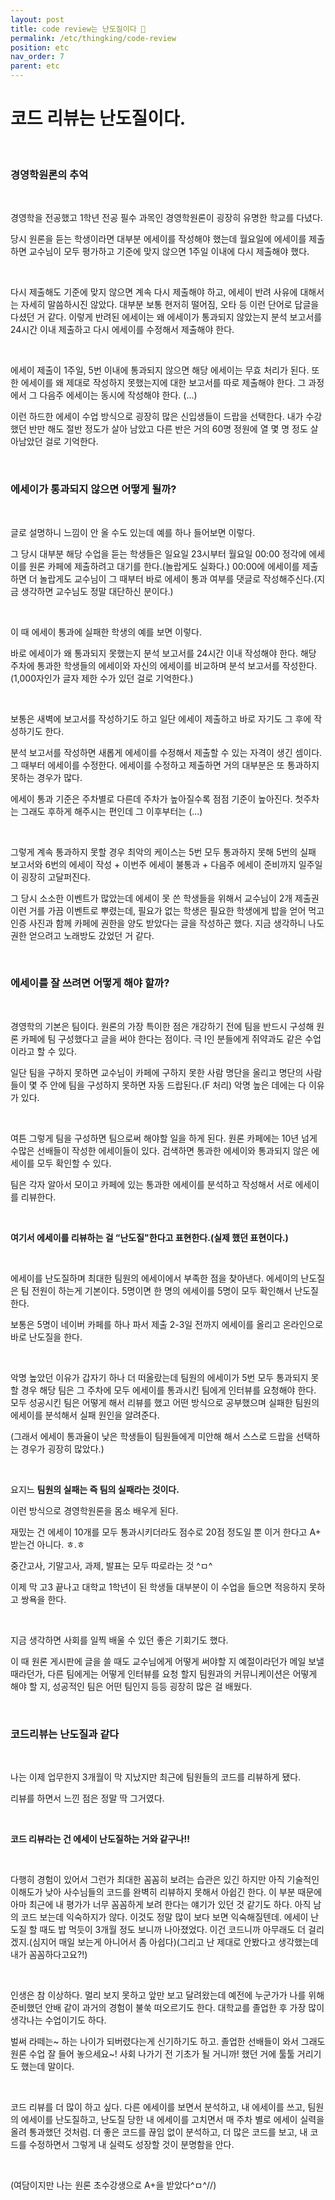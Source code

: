 ```yaml
---
layout: post
title: code review는 난도질이다 🔪
permalink: /etc/thingking/code-review
position: etc
nav_order: 7
parent: etc
---
```



# 코드 리뷰는 난도질이다.

<br/>

### 경영학원론의 추억

<br/>

경영학을 전공했고 1학년 전공 필수 과목인 경영학원론이 굉장히 유명한 학교를 다녔다.

당시 원론을 듣는 학생이라면 대부분 에세이를 작성해야 했는데 월요일에 에세이를 제출하면 교수님이 모두 평가하고 기준에 맞지 않으면 1주일 이내에 다시 제출해야 했다.

<br/>

다시 제출해도 기준에 맞지 않으면 계속 다시 제출해야 하고, 에세이 반려 사유에 대해서는 자세히 말씀하시진 않았다. 대부분 보통 현저히 떨어짐, 오타 등 이런 단어로 답글을 다셨던 거 같다. 이렇게 반려된 에세이는 왜 에세이가 통과되지 않았는지 분석 보고서를 24시간 이내 제출하고 다시 에세이를 수정해서 제출해야 한다.

<br/>

에세이 제출이 1주일, 5번 이내에 통과되지 않으면 해당 에세이는 무효 처리가 된다. 또한 에세이를 왜 제대로 작성하지 못했는지에 대한 보고서를 따로 제출해야 한다. 그 과정에서 그 다음주 에세이는 동시에 작성해야 한다. (...)

이런 하드한 에세이 수업 방식으로 굉장히 많은 신입생들이 드랍을 선택한다. 내가 수강했던 반만 해도 절반 정도가 살아 남았고 다른 반은 거의 60명 정원에 열 몇 명 정도 살아남았던 걸로 기억한다.

<br/>

### 에세이가 통과되지 않으면 어떻게 될까?

<br/>

글로 설명하니 느낌이 안 올 수도 있는데 예를 하나 들어보면 이렇다.

그 당시 대부분 해당 수업을 듣는 학생들은 일요일 23시부터 월요일 00:00 정각에 에세이를 원론 카페에 제출하려고 대기를 한다.(놀랍게도 실화다.) 00:00에 에세이를 제출하면 더 놀랍게도 교수님이 그 때부터 바로 에세이 통과 여부를 댓글로 작성해주신다.(지금 생각하면 교수님도 정말 대단하신 분이다.)

<br/>

이 때 에세이 통과에 실패한 학생의 예를 보면 이렇다.

바로 에세이가 왜 통과되지 못했는지 분석 보고서를 24시간 이내 작성해야 한다. 해당 주차에 통과한 학생들의 에세이와 자신의 에세이를 비교하며 분석 보고서를 작성한다. (1,000자인가 글자 제한 수가 있던 걸로 기억한다.)

<br/>

보통은 새벽에 보고서를 작성하기도 하고 일단 에세이 제출하고 바로 자기도 그 후에 작성하기도 한다. 

분석 보고서를 작성하면 새롭게 에세이를 수정해서 제출할 수 있는 자격이 생긴 셈이다. 그 때부터 에세이를 수정한다. 에세이를 수정하고 제출하면 거의 대부분은 또 통과하지 못하는 경우가 많다. 

에세이 통과 기준은 주차별로 다른데 주차가 높아질수록 점점 기준이 높아진다. 첫주차는 그래도 후하게 해주시는 편인데 그 이후부터는 (...)

<br/>

그렇게 계속 통과하지 못할 경우 최악의 케이스는 5번 모두 통과하지 못해 5번의 실패 보고서와 6번의 에세이 작성 + 이번주 에세이 불통과 + 다음주 에세이 준비까지 일주일이 굉장히 고달퍼진다.

그 당시 소소한 이벤트가 많았는데 에세이 못 쓴 학생들을 위해서 교수님이 2개 제출권 이런 거를 가끔 이벤트로 뿌렸는데, 필요가 없는 학생은 필요한 학생에게 밥을 얻어 먹고 인증 사진과 함께 카페에 권한을 양도 받았다는 글을 작성하곤 했다. 지금 생각하니 나도 권한 얻으려고 노래방도 갔었던 거 같다.

<br/>

### 에세이를 잘 쓰려면 어떻게 해야 할까?

<br/>

경영학의 기본은 팀이다. 원론의 가장 특이한 점은 개강하기 전에 팀을 반드시 구성해 원론 카페에 팀 구성했다고 글을 써야 한다는 점이다. 극 I인 분들에게 쥐약과도 같은 수업이라고 할 수 있다.

일단 팀을 구하지 못하면 교수님이 카페에 구하지 못한 사람 명단을 올리고 명단의 사람들이 몇 주 안에 팀을 구성하지 못하면 자동 드랍된다.(F 처리) 악명 높은 데에는 다 이유가 있다. 

<br/>

여튼 그렇게 팀을 구성하면 팀으로써 해야할 일을 하게 된다. 원론 카페에는 10년 넘게 수많은 선배들이 작성한 에세이들이 있다. 검색하면 통과한 에세이와 통과되지 않은 에세이를 모두 확인할 수 있다.

팀은 각자 알아서 모이고 카페에 있는 통과한 에세이를 분석하고 작성해서 서로 에세이를 리뷰한다.

<br/>

**여기서 에세이를 리뷰하는 걸 “난도질"한다고 표현한다.(실제 했던 표현이다.)**

<br/>

에세이를 난도질하며 최대한 팀원의 에세이에서 부족한 점을 찾아낸다. 에세이의 난도질은 팀 전원이 하는게 기본이다. 5명이면 한 명의 에세이를 5명이 모두 확인해서 난도질한다. 

보통은 5명이 네이버 카페를 하나 파서 제출 2-3일 전까지 에세이를 올리고 온라인으로 바로 난도질을 한다.

<br/>

악명 높았던 이유가 갑자기 하나 더 떠올랐는데 팀원의 에세이가 5번 모두 통과되지 못할 경우 해당 팀은 그 주차에 모두 에세이를 통과시킨 팀에게 인터뷰를 요청해야 한다. 모두 성공시킨 팀은 어떻게 해서 리뷰를 했고 어떤 방식으로 공부했으며 실패한 팀원의 에세이를 분석해서 실패 원인을 알려준다.

(그래서 에세이 통과율이 낮은 학생들이 팀원들에게 미안해 해서 스스로 드랍을 선택하는 경우가 굉장히 많았다.)

<br/>

요지느 **팀원의 실패는 즉 팀의 실패라는 것이다.** 

이런 방식으로 경영학원론을 몸소 배우게 된다. 

재밌는 건 에세이 10개를 모두 통과시키더라도 점수로 20점 정도일 뿐 이거 한다고 A+ 받는건 아니다. ㅎ.ㅎ

중간고사, 기말고사, 과제, 발표는 모두 따로라는 것 ^ㅁ^

이제 막 고3 끝나고 대학교 1학년이 된 학생들 대부분이 이 수업을 들으면 적응하지 못하고 쌍욕을 한다. 

<br/>

지금 생각하면 사회를 일찍 배울 수 있던 좋은 기회기도 했다. 

이 때 원론 게시판에 글을 쓸 때도 교수님에게 어떻게 써야할 지 예절이라던가 메일 보낼 때라던가, 다른 팀에게는 어떻게 인터뷰를 요청 할지 팀원과의 커뮤니케이션은 어떻게 해야 할 지, 성공적인 팀은 어떤 팀인지 등등 굉장히 많은 걸 배웠다. 

<br/>

### 코드리뷰는 난도질과 같다

<br/>

나는 이제 업무한지 3개월이 막 지났지만 최근에 팀원들의 코드를 리뷰하게 됐다. 

리뷰를 하면서 느낀 점은 정말 딱 그거였다. 

<br/>

**코드 리뷰라는 건 에세이 난도질하는 거와 같구나!!**

<br/>

다행히 경험이 있어서 그런가 최대한 꼼꼼히 보려는 습관은 있긴 하지만 아직 기술적인 이해도가 낮아 사수님들의 코드를 완벽히 리뷰하지 못해서 아쉽긴 한다. 이 부분 때문에 아마 최근에 내 평가가 너무 꼼꼼하게 보려 한다는 얘기가 있던 것 같기도 하다. 아직 남의 코드 보는데 익숙하지가 않다. 이것도 정말 많이 보다 보면 익숙해질텐데. 에세이 난도질 할 때도 밥 먹듯이 3개월 정도 보니까 나아졌었다. 이건 코드니까 아무래도 더 걸리겠지.(심지어 매일 보는게 아니어서 좀 아쉽다)(그리고 난 제대로 안봤다고 생각했는데 내가 꼼꼼하다고요?!)

<br/>

인생은 참 이상하다. 멀리 보지 못하고 앞만 보고 달려왔는데 예전에 누군가가 나를 위해 준비했던 안배 같이 과거의 경험이 불쑥 떠오르기도 한다. 대학교를 졸업한 후 가장 많이 생각나는 수업이기도 하다. 

벌써 라떼는~ 하는 나이가 되버렸다는게 신기하기도 하고. 졸업한 선배들이 와서 그래도 원론 수업 잘 들어 놓으세요~! 사회 나가기 전 기초가 될 거니까! 했던 거에 툴툴 거리기도 했는데 말이다.

<br/>

코드 리뷰를 더 많이 하고 싶다. 
다른 에세이를 보면서 분석하고, 내 에세이를 쓰고, 팀원의 에세이를 난도질하고, 난도질 당한 내 에세이를 고치면서 매 주차 별로 에세이 실력을 올려 통과했던 것처럼.
더 좋은 코드를 끊임 없이 분석하고, 더 많은 코드를 보고, 내 코드를 수정하면서 그렇게 내 실력도 성장할 것이 분명함을 안다.

<br/>

(여담이지만 나는 원론 초수강생으로 A+을 받았다^ㅁ^//)
